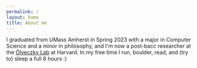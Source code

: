 ```yaml
---
permalink: /
layout: home
title: About me
---
```


I graduated from UMass Amherst in Spring 2023 with a major in Computer Science and a minor in philosophy, and I'm now a post-bacc researcher at the [Ölveczky Lab](https://olveczkylab.oeb.harvard.edu/) at Harvard. In my free time I run, boulder, read, and (try to) sleep a full 8 hours :)
